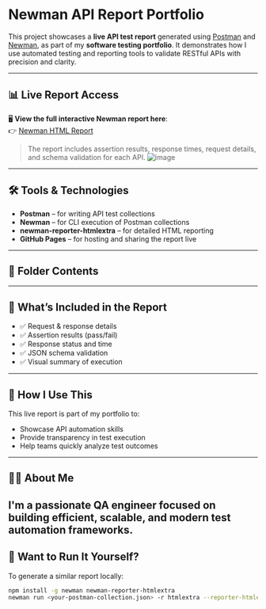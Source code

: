 # Newman API Report Portfolio

This project showcases a **live API test report** generated using [Postman](https://www.postman.com/) and [Newman](https://www.npmjs.com/package/newman), as part of my **software testing portfolio**. It demonstrates how I use automated testing and reporting tools to validate RESTful APIs with precision and clarity.

---

## 📊 Live Report Access

🖥️ **View the full interactive Newman report here**:  
👉 [Newman HTML Report](https://gowthamkumar-r.github.io/newman-api-report-portfolio/Newman_HTML_Report.html)

> The report includes assertion results, response times, request details, and schema validation for each API.
> ![image](https://github.com/user-attachments/assets/9da7f444-44eb-4b38-aeb9-b94d26027c50)


---

## 🛠️ Tools & Technologies

- **Postman** – for writing API test collections
- **Newman** – for CLI execution of Postman collections
- **newman-reporter-htmlextra** – for detailed HTML reporting
- **GitHub Pages** – for hosting and sharing the report live

---

## 📁 Folder Contents
---

## 🧪 What’s Included in the Report

- ✅ Request & response details  
- ✅ Assertion results (pass/fail)
- ✅ Response status and time
- ✅ JSON schema validation
- ✅ Visual summary of execution

---

## 🚀 How I Use This

This live report is part of my portfolio to:

- Showcase API automation skills
- Provide transparency in test execution
- Help teams quickly analyze test outcomes
---

## 🙋‍♂️ About Me

I'm a passionate QA engineer focused on building efficient, scalable, and modern test automation frameworks.
---

## 📌 Want to Run It Yourself?

To generate a similar report locally:

```bash
npm install -g newman newman-reporter-htmlextra
newman run <your-postman-collection.json> -r htmlextra --reporter-htmlextra-export "<Location>"

